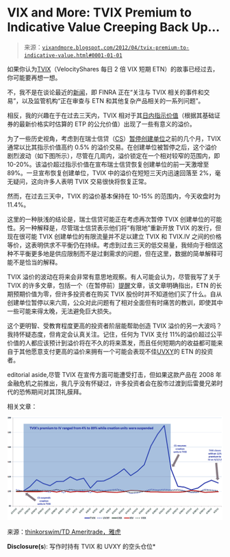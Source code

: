 <!--yml

category: 未分类

date: 2024-05-18 16:33:59

-->

# VIX and More: TVIX Premium to Indicative Value Creeping Back Up…

> 来源：[`vixandmore.blogspot.com/2012/04/tvix-premium-to-indicative-value.html#0001-01-01`](http://vixandmore.blogspot.com/2012/04/tvix-premium-to-indicative-value.html#0001-01-01)

如果你认为[TVIX](http://vixandmore.blogspot.com/search/label/TVIX)（VelocityShares 每日 2 倍 VIX 短期 ETN）的故事已经过去，你可能要再想一想。

不，我不是在谈论最近的[新闻](http://www.reuters.com/article/2012/03/30/us-finra-etns-idUSBRE82S1B520120330)，即 FINRA 正在“关注与 TVIX 相关的事件和交易”，以及监管机构“正在审查与 ETN 和其他复杂产品相关的一系列问题”。

相反，我的兴趣在于在过去三天内，TVIX 相对于其[日内指示价值](http://vixandmore.blogspot.com/search/label/intraday%20indicative%20value)（根据其基础证券的最新价格实时估算的 ETP 的公允价值）出现了一些有意义的溢价。

为了一些历史视角，考虑到在瑞士信贷（[CS](http://vixandmore.blogspot.com/search/label/CS)）[暂停创建单位](http://vixandmore.blogspot.com/2012/02/credit-suisse-suspends-creation-units.html)之前的几个月，TVIX 通常以比其指示价值高约 0.5% 的溢价交易。在创建单位被暂停之后，这个溢价剧烈波动（如下图所示），尽管在几周内，溢价锁定在一个相对较窄的范围内，即 10-20%。该溢价超过指示价值在宣布瑞士信贷恢复创建单位的前一天激增至 89%。一旦宣布恢复创建单位，TVIX 中的溢价在短短三天内迅速回落至 2%，毫无疑问，这向许多人表明 TVIX 交易很快将恢复正常。

然而，在过去三天中，TVIX 的溢价基本保持在 10-15% 的范围内，今天收盘时为 11.4%。

这里的一种肤浅的结论是，瑞士信贷可能正在考虑再次暂停 TVIX 创建单位的可能性。另一种解释是，尽管瑞士信贷表示他们将“有限地”重新开放 TVIX 的发行，但现在很可能 TVIX 创建单位的有限流量并不足以建立 TVIX 和 TVIX.IV 之间的价格等价，这表明供求不平衡仍在持续。考虑到过去三天的低交易量，我倾向于相信这种不平衡更多地是供应限制而不是过剩需求的问题，但在这里，数据的简单解释可能不是恰当的解释。

TVIX 溢价的波动在将来会非常有意思地观察。有人可能会认为，尽管我写了关于 TVIX 的许多文章，包括一个（在暂停前）[提醒](http://vixandmore.blogspot.com/2012/02/will-tvix-go-to-zero.html)文章，该文章明确指出，ETN 的长期预期价值为零，但许多投资者在购买 TVIX 股份时并不知道他们买了什么。自从创建单位暂停以来六周，公众对此问题有了相对全面但有时痛苦的教训，即使其中一些可能来得太晚，无法避免巨大损失。

这个更明智、受教育程度更高的投资者阶层能帮助创造 TVIX 溢价的另一大波吗？我持怀疑态度，但肯定会认真关注。记住，任何为 TVIX 支付 11%的溢价超过公平价值的人都应该预计到溢价将在不久的将来蒸发，而且任何短期内的收益都可能来自于其他愿意支付更高的溢价来拥有一个可能会表现不佳[UVXY](http://vixandmore.blogspot.com/search/label/TVIX)的 ETN 的投资者。

editorial aside,尽管 TVIX 在宣传方面可能遭受打击，但如果这款产品在 2008 年金融危机之前推出，我几乎没有怀疑过，许多投资者会在股市过渡到后雷曼兄弟时代的恐怖期间对其顶礼膜拜。

相关文章：

![](img/e7f8c1fdc50aeb0f363ad46b3a53f860.png)

来源：[thinkorswim/TD Ameritrade，雅虎](https://source.example.org/)

****Disclosure(s****): 写作时持有 TVIX 和 UVXY 的空头仓位*
